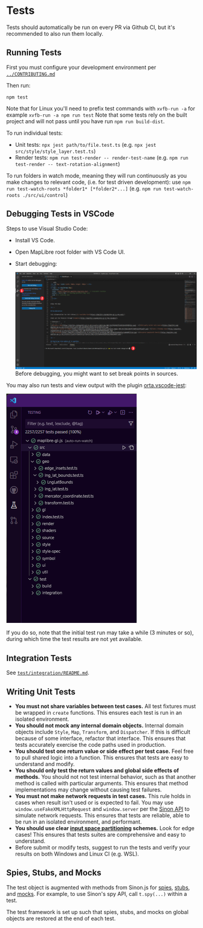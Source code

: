 
# Tests

Tests should automatically be run on every PR via Github CI, but it's recommended to also run them locally.

## Running Tests

First you must configure your development environment per [`../CONTRIBUTING.md`](../CONTRIBUTING.md)

Then run:

```
npm test
```

Note that for Linux you'll need to prefix test commands with `xvfb-run -a` for example `xvfb-run -a npm run test`
Note that some tests rely on the built project and will not pass until you have run `npm run build-dist`.

To run individual tests:

 - Unit tests: `npx jest path/to/file.test.ts` (e.g. `npx jest src/style/style_layer.test.ts`)
 - Render tests: `npm run test-render -- render-test-name` (e.g. `npm run test-render -- text-rotation-alignment`)

To run folders in watch mode, meaning they will run continuously as you make changes to relevant code, (i.e. for test driven development): use `npm run test-watch-roots *folder1* [*folder2*...]` (e.g. `npm run test-watch-roots ./src/ui/control`)

## Debugging Tests in VSCode

Steps to use Visual Studio Code:

 - Install VS Code.
 - Open MapLibre root folder with VS Code UI.
 - Start debugging:
 
   ![Start debugging](assets/docs/debug_test_in_vscode.png)
   Before debugging, you might want to set break points in sources.

You may also run tests and view output with the plugin [orta.vscode-jest](https://marketplace.visualstudio.com/items?itemName=Orta.vscode-jest):

![VScode screenshots](assets/docs/vscode-jest.png)

If you do so, note that the initial test run may take a while (3 minutes or so), during which time the test results are not yet available.


## Integration Tests

See [`test/integration/README.md`](./integration/README.md).

## Writing Unit Tests

 - **You must not share variables between test cases.** All test fixtures must be wrapped in `create` functions. This ensures each test is run in an isolated environment.
 - **You should not mock any internal domain objects.** Internal domain objects include `Style`, `Map`, `Transform`, and `Dispatcher`. If this is difficult because of some interface, refactor that interface. This ensures that tests accurately exercise the code paths used in production.
 - **You should test one return value or side effect per test case.** Feel free to pull shared logic into a function. This ensures that tests are easy to understand and modify.
 - **You should only test the return values and global side effects of methods.** You should not not test internal behavior, such as that another method is called with particular arguments. This ensures that method implementations may change without causing test failures.
 - **You must not make network requests in test cases.** This rule holds in cases when result isn't used or is expected to fail. You may use `window.useFakeXMLHttpRequest` and `window.server` per the [Sinon API](http://sinonjs.org/docs/#server) to simulate network requests. This ensures that tests are reliable, able to be run in an isolated environment, and performant.
 - **You should use clear [input space partitioning](http://crystal.uta.edu/~ylei/cse4321/data/isp.pdf) schemes.** Look for edge cases! This ensures that tests suites are comprehensive and easy to understand.
 - Before submit or modify tests, suggest to run the tests and verify your results on both Windows and Linux CI (e.g. WSL).

## Spies, Stubs, and Mocks

The test object is augmented with methods from Sinon.js for [spies](http://sinonjs.org/docs/#spies), [stubs](http://sinonjs.org/docs/#stubs), and [mocks](http://sinonjs.org/docs/#mocks). For example, to use Sinon's spy API, call `t.spy(...)` within a test.

The test framework is set up such that spies, stubs, and mocks on global objects are restored at the end of each test.
